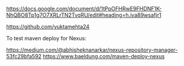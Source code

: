 https://docs.google.com/document/d/1tPpOFHRwE9FHDNF1K-NhQBO8Tp1g7O7XRLrTN2TvqRU/edit#heading=h.iva89wsafjr1


https://github.com/yuktamehta24


To test maven deploy for Nexus:

https://medium.com/@abhisheknanarkar/nexus-repository-manager-53fc29bfa592
https://www.baeldung.com/maven-deploy-nexus

